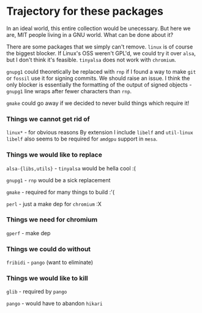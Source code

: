 # Trajectory for these packages

In an ideal world, this entire collection would be unecessary. But here we are,
MIT people living in a GNU world. What can be done about it? 

There are some packages that we simply can't remove. `linux` is of course the
biggest blocker. If Linux's OSS weren't GPL'd, we could try it over `alsa`, but
I don't think it's feasible. `tinyalsa` does not work with `chromium`.

`gnupg1` could theoretically be replaced with `rnp` if I found a way to make
`git` or `fossil` use it for signing commits. We should raise an issue.
I think the only blocker is essentially the formatting of the output of signed
objects - `gnupg1` line wraps after fewer characters than `rnp`.

`gmake` could go away if we decided to never build things which require it!


### Things we cannot get rid of

`linux*` - for obvious reasons
    By extension I include `libelf` and `util-linux`
    `libelf` also seems to be required for `amdgpu` support in `mesa`.


### Things we would like to replace

`alsa-{libs,utils}` - `tinyalsa` would be hella cool :(

`gnupg1` - `rnp` would be a sick replacement

`gmake` - required for many things to build :'(

`perl` - just a make dep for `chromium` :X


### Things we need for chromium

`gperf` - make dep


### Things we could do without

`fribidi` - `pango` (want to eliminate)


### Things we would like to kill

`glib` - required by `pango`

`pango` - would have to abandon `hikari`
